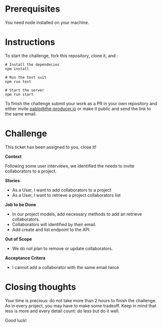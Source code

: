 # Prerequisites
You need node installed on your machine.

# Instructions

To start the challenge, fork this repository, clone it, and :

```
# Install the dependecies
npm install

# Run the test suit
npm run test

# Start the server
npm run start
```

To finish the challenge submit your work as a PR in your own repository and either invite pablo@the-producer.io or
make it public and send the link to the same email.

# Challenge

This ticket has been assigned to you, close it!

**Context**

Following some user interviews, we identified the needs to invite collaborators to a project.

**Stories**

- As a User, I want to add collaborators to a project
- As a User, I want to retrieve a project collaborators list

**Job to be Done**

- In our project models, add necessary methods to add an retrieve collaborators.
- Collaborators will identified by their email.
- Add create and list endpoint to the API.

**Out of Scope**

- We do not plan to remove or update collaborators.

**Acceptance Critera**

- I cannot add a collaborator with the same email twice

# Closing thoughts

Your time is precious: do not take more than 2 hours to finish the challenge.
As in every project, you may have to make some tradeoff.
Keep in mind that less is more and every detail count: do less but do it well.

Good luck!
